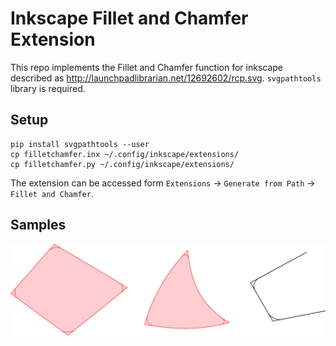 # Inkscape Fillet and Chamfer Extension

This repo implements the Fillet and Chamfer function for inkscape described as <http://launchpadlibrarian.net/12692602/rcp.svg>. `svgpathtools` library is required.

Setup
-----

```
pip install svgpathtools --user
cp filletchamfer.inx ~/.config/inkscape/extensions/
cp filletchamfer.py ~/.config/inkscape/extensions/
```

The extension can be accessed form `Extensions` -> `Generate from Path` -> `Fillet and Chamfer`.

Samples
-------

![Alt text](images/sample.svg)